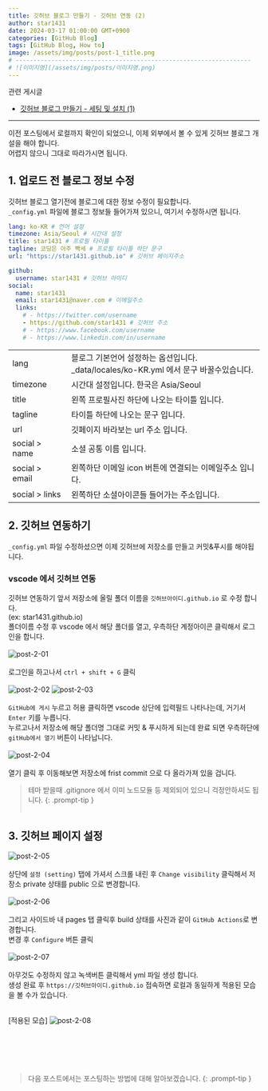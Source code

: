 ```yaml
---
title: 깃허브 블로그 만들기 - 깃허브 연동 (2)
author: star1431
date: 2024-03-17 01:00:00 GMT+0900
categories: [GitHub Blog]
tags: [GitHub Blog, How to]
image: /assets/img/posts/post-1_title.png
# ------------------------------------------------------------------
# ![이미지명](/assets/img/posts/이미지명.png)
---
```


관련 게시글 <br>
* [깃허브 블로그 만들기 - 세팅 및 설치 (1)](/posts/post01_깃허브_블로그_만들기-(1)/)

------
이전 포스팅에서 로컬까지 확인이 되었으니, 이제 외부에서 볼 수 있게 깃허브 블로그 개설을 해야 합니다. <br>
어렵지 않으니 그대로 따라가시면 됩니다.

## 1. 업로드 전 블로그 정보 수정

깃허브 블로그 열기전에 블로그에 대한 정보 수정이 필요합니다.<br>
`_config.yml` 파일에 블로그 정보들 들어가져 있으니, 여기서 수정하시면 됩니다.
<br>

```yml
lang: ko-KR # 언어 설정 
timezone: Asia/Seoul # 시간대 설정
title: star1431 # 프로필 타이틀
tagline: 코딩은 아주 빡세 # 프로필 타이틀 하단 문구
url: "https://star1431.github.io" # 깃허브 페이지주소

github:
  username: star1431 # 깃허브 아이디
social:
  name: star1431
  email: star1431@naver.com # 이메일주소
  links:
    # - https://twitter.com/username 
    - https://github.com/star1431 # 깃허브 주소
    # - https://www.facebook.com/username
    # - https://www.linkedin.com/in/username
```

|                               |                                  |
|-------------------------------|----------------------------------|
| lang &nbsp;&nbsp;&nbsp;&nbsp;&nbsp;&nbsp; | 블로그 기본언어 설정하는 옵션입니다.<br>_data/locales/ko-KR.yml 에서 문구 바꿀수있습니다.|
| timezone                      | 시간대 설정입니다. 한국은 Asia/Seoul|
| title                         | 왼쪽 프로필사진 하단에 나오는 타이틀 입니다.|
| tagline                       | 타이틀 하단에 나오는 문구 입니다.|
| url                           | 깃페이지 바라보는 url 주소 입니다.|
| social > name                 | 소셜 공통 이름 입니다. |
| social > email                | 왼쪽하단 이메일 icon 버튼에 연결되는 이메일주소 입니다. |
| social > links                | 왼쪽하단 소셜아이콘들 들어가는 주소입니다. |


## 2. 깃허브 연동하기
`_config.yml` 파일 수정하셨으면 이제 깃허브에 저장소를 만들고 커밋&푸시를 해야됩니다.


### vscode 에서 깃허브 연동

깃허브 연동하기 앞서 저장소에 올릴 폴더 이름을 `깃허브아이디.github.io` 로 수정 합니다. <br>
(ex: star1431.github.io) <br>
폴더이름 수정 후 vscode 에서 해당 폴더를 열고, 우측하단 계정아이콘 클릭해서 로그인을 합니다. <br><br>
![post-2-01](/assets/img/posts/post-2-01.png)
<br><br>
로그인을 하고나서 `ctrl + shift + G` 클릭
<br><br>
![post-2-02](/assets/img/posts/post-2-02.png)
![post-2-03](/assets/img/posts/post-2-03.png)
<br><br>
`GitHub에 게시` 누르고 허용 클릭하면 vscode 상단에 입력필드 나타나는데, 거기서 `Enter` 키를 누릅니다.<br>
누르고나서 저장소에 해당 폴더명 그대로 커밋 & 푸시하게 되는데 완료 되면 우측하단에 `gitHub에서 열기` 버튼이 나타납니다.
<br><br>
![post-2-04](/assets/img/posts/post-2-04.png)
<br><br>
열기 클릭 후 이동해보면 저장소에 frist commit 으로 다 올라가져 있을 겁니다.<br>

> 테마 받을때 .gitignore 에서 이미 노드모듈 등 제외되어 있으니 걱정안하셔도 됩니다. 
{: .prompt-tip }
<br><br>




## 3. 깃허브 페이지 설정
![post-2-05](/assets/img/posts/post-2-05.png)
<br><br>
상단에 `설정 (setting)` 탭에 가셔서 스크롤 내린 후 `Change visibility` 클릭해서 
저장소 private 상태를 public 으로 변경합니다.
<br><br>
![post-2-06](/assets/img/posts/post-2-06.png)
<br><br>
그리고 사이드바 내 pages 탭 클릭후 build 상태를 사진과 같이 `GitHub Actions`로 변경합니다. <br>
변경 후 `Configure` 버튼 클릭
<br><br>
![post-2-07](/assets/img/posts/post-2-07.png)
<br><br>
아무것도 수정하지 않고 녹색버튼 클릭해서 yml 파일 생성 합니다. <br>
생성 완료 후 `https://깃허브아이디.github.io` 접속하면 로컬과 동일하게 적용된 모습을 볼 수가 있습니다.
<br><br>

[적용된 모습]
![post-2-08](/assets/img/posts/post-2-08.png)

<br><br><br><br>

> 다음 포스트에서는 포스팅하는 방법에 대해 알아보겠습니다.
{: .prompt-tip }

